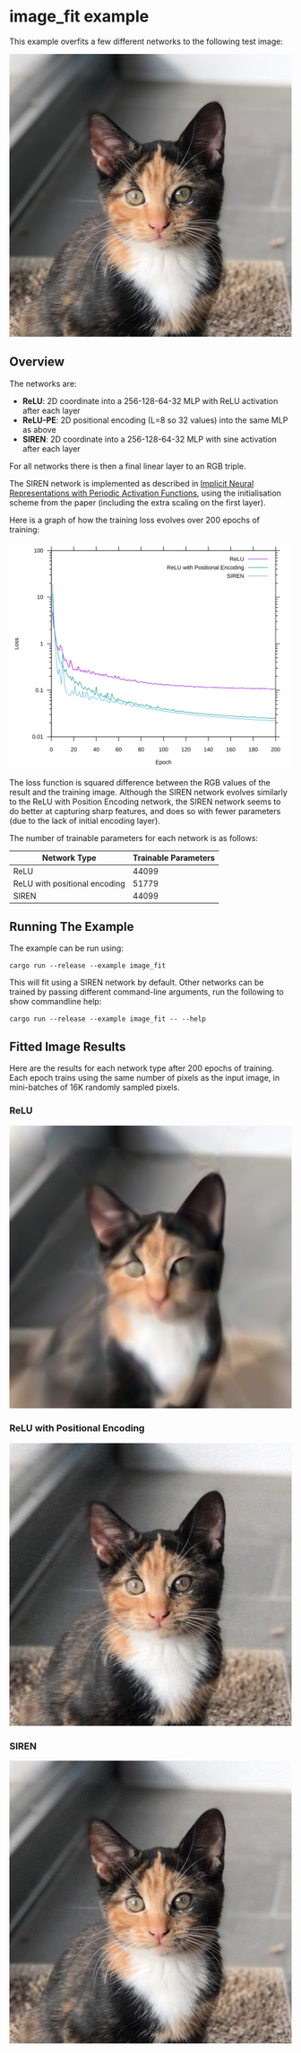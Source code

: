 # image_fit example

This example overfits a few different networks to the following test image:

![input image](../../data/images/cat.jpg)

## Overview

The networks are:

- **ReLU**: 2D coordinate into a 256-128-64-32 MLP with ReLU activation after each layer
- **ReLU-PE**: 2D positional encoding (L=8 so 32 values) into the same MLP as above
- **SIREN**: 2D coordinate into a 256-128-64-32 MLP with sine activation after each layer

For all networks there is then a final linear layer to an RGB triple.

The SIREN network is implemented as described in [Implicit Neural Representations with Periodic Activation Functions](https://vsitzmann.github.io/siren/), using the initialisation scheme from the paper (including the extra scaling on the first layer).

Here is a graph of how the training loss evolves over 200 epochs of training:

![](../../docs/image_fit_stats.svg)

The loss function is squared difference between the RGB values of the result and the training image.
Although the SIREN network evolves similarly to the ReLU with Position Encoding network, the SIREN network seems to do better at capturing sharp features, and does so with fewer parameters (due to the lack of initial encoding layer).

The number of trainable parameters for each network is as follows:

Network Type | Trainable Parameters
--- | ---
ReLU | 44099
ReLU with positional encoding | 51779
SIREN | 44099

## Running The Example

The example can be run using:

```
cargo run --release --example image_fit
```

This will fit using a SIREN network by default.  Other networks can be trained by passing different command-line arguments, run the following to show commandline help:

```
cargo run --release --example image_fit -- --help
```

## Fitted Image Results

Here are the results for each network type after 200 epochs of training.  Each epoch trains using the same number of pixels as the input image, in mini-batches of 16K randomly sampled pixels.

### ReLU

![rulu output](../../docs/image_fit_output_relu_200.jpg)

### ReLU with Positional Encoding

![relu-pe output](../../docs/image_fit_output_relu-pe_200.jpg)

### SIREN

![siren output](../../docs/image_fit_output_siren_200.jpg)
